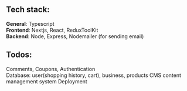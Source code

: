 ## Tech stack:
**General**: Typescript  
**Frontend**: Nextjs, React, ReduxToolKit  
**Backend**: Node, Express, Nodemailer (for sending email)

## Todos:
Comments, Coupons, Authentication  
Database: user(shopping history, cart), business, products
CMS content management system
Deployment
